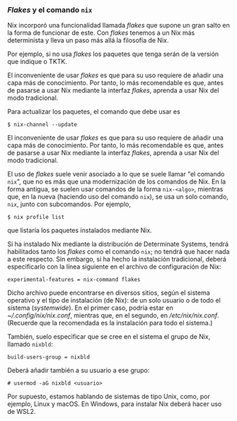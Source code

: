 




### _Flakes_ y el comando `nix`

Nix incorporó una funcionalidad llamada _flakes_ que supone un gran salto en
la forma de funcionar de este. Con _flakes_ tenemos a un Nix más
determinista y lleva un paso más allá la filosofía de Nix.

Por ejemplo, si no usa _flakes_ los paquetes que tenga serán de la versión
que indique o TKTK.

El inconveniente de usar _flakes_ es que para su uso requiere de añadir una
capa más de conocimiento. Por tanto, lo más recomendable es que, antes de
pasarse a usar Nix mediante la interfaz _flakes_, aprenda a usar Nix del
modo tradicional.

Para actualizar los paquetes, el comando que debe usar es

```
$ nix-channel --update
```

El inconveniente de usar _flakes_ es que para su uso requiere de añadir una
capa más de conocimiento. Por tanto, lo más recomendable es que, antes de
pasarse a usar Nix mediante la interfaz _flakes_, aprenda a usar Nix del
modo tradicional.

El uso de _flakes_ suele venir asociado a lo que se suele llamar "el comando
`nix`", que no es más que una modernización de los comandos de Nix. En la
forma antigua, se suelen usar comandos de la forma `nix-<algo>`, mientras
que, en la nueva (haciendo uso del comando `nix`), se usa un solo comando,
`nix`, junto con subcomandos. Por ejemplo,

```
$ nix profile list
```

que listaría los paquetes instalados mediante Nix.

Si ha instalado Nix mediante la distribución de Determinate Systems, tendrá
habilitados tanto los _flakes_ como el comando `nix`; no tendrá que hacer
nada a este respecto. Sin embargo, si ha hecho la instalación tradicional,
deberá especificarlo con la línea siguiente en el archivo de configuración
de Nix:

```
experimental-features = nix-command flakes
```

Dicho archivo puede encontrarse en diversos sitios, según el sistema
operativo y el tipo de instalación (de Nix): de un solo usuario o de todo el
sistema (_systemwide_). En el primer caso, podría estar en
_\~/.config/nix/nix.conf_, mientras que, en el segundo, en
_/etc/nix/nix.conf_. (Recuerde que la recomendada es la instalación para
todo el sistema.)

También, suelo especificar que se cree en el sistema el grupo de Nix,
llamado `nixbld`:

```
build-users-group = nixbld
```

Deberá añadir también a su usuario a ese grupo:

```
# usermod -aG nixbld <usuario>
```

Por supuesto, estamos hablando de sistemas de tipo Unix, como, por ejemplo,
Linux y macOS. En Windows, para instalar Nix deberá hacer uso de WSL2.




